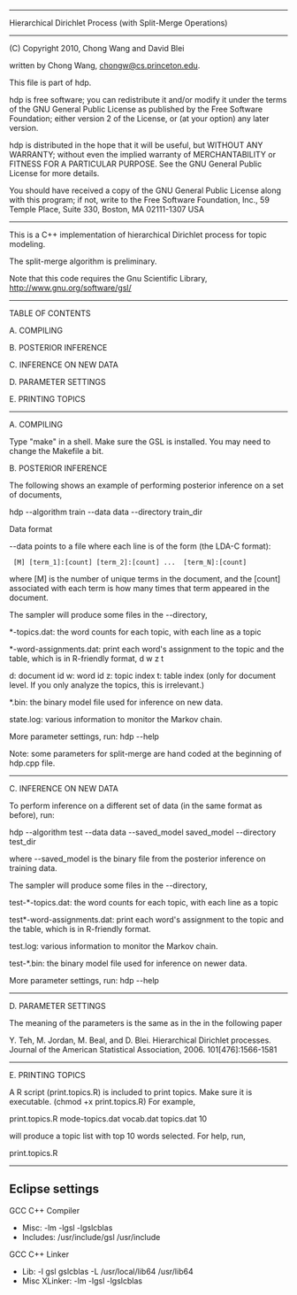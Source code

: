 **********************************************************************
Hierarchical Dirichlet Process (with Split-Merge Operations)
**********************************************************************

(C) Copyright 2010, Chong Wang and David Blei

written by Chong Wang, chongw@cs.princeton.edu.

This file is part of hdp.

hdp is free software; you can redistribute it and/or modify it under the terms
of the GNU General Public License as published by the Free Software Foundation;
either version 2 of the License, or (at your option) any later version.

hdp is distributed in the hope that it will be useful, but WITHOUT ANY WARRANTY;
without even the implied warranty of MERCHANTABILITY or FITNESS FOR A PARTICULAR
PURPOSE.  See the GNU General Public License for more details.

You should have received a copy of the GNU General Public License along with
this program; if not, write to the Free Software Foundation, Inc., 59 Temple
Place, Suite 330, Boston, MA 02111-1307 USA


-----------------------------------------------------------------------------------------

This is a C++ implementation of hierarchical Dirichlet process for topic modeling. 

The split-merge algorithm is preliminary.

Note that this code requires the Gnu Scientific Library, http://www.gnu.org/software/gsl/

-----------------------------------------------------------------------------------------


TABLE OF CONTENTS


A. COMPILING

B. POSTERIOR INFERENCE

C. INFERENCE ON NEW DATA

D. PARAMETER SETTINGS

E. PRINTING TOPICS

-----------------------------------------------------------------------------------------


A. COMPILING

Type "make" in a shell. Make sure the GSL is installed. You may need to change
the Makefile a bit.


B. POSTERIOR INFERENCE

The following shows an example of performing posterior inference on a set of documents,

hdp --algorithm train --data data --directory train_dir


Data format

--data points to a file where each line is of the form (the LDA-C format):

     [M] [term_1]:[count] [term_2]:[count] ...  [term_N]:[count]

where [M] is the number of unique terms in the document, and the
[count] associated with each term is how many times that term appeared
in the document. 

The sampler will produce some files in the --directory,

*-topics.dat: the word counts for each topic, with each line as a topic

*-word-assignments.dat: print each word's assignment to the topic and the table,
which is in R-friendly format,
d w z t

d: document id
w: word id
z: topic index
t: table index (only for document level. If you only analyze the topics, this is irrelevant.)

*.bin: the binary model file used for inference on new data.

state.log: various information to monitor the Markov chain.

More parameter settings, run:
hdp --help

Note: some parameters for split-merge are hand coded at the beginning of hdp.cpp
file.

-----------------------------------------------------------------------------------------

C. INFERENCE ON NEW DATA

To perform inference on a different set of data (in the same format as before), run:

hdp --algorithm test --data data --saved_model saved_model --directory test_dir 

where --saved_model is the binary file from the posterior inference on training data.
     
The sampler will produce some files in the --directory,

test-*-topics.dat: the word counts for each topic, with each line as a topic

test*-word-assignments.dat: print each word's assignment to the topic and the table,
which is in R-friendly format.

test.log: various information to monitor the Markov chain.

test-*.bin: the binary model file used for inference on newer data.

More parameter settings, run:
hdp --help

-----------------------------------------------------------------------------------------


D. PARAMETER SETTINGS

The meaning of the parameters is the same as in the in the following paper

Y. Teh, M. Jordan, M. Beal, and D. Blei. Hierarchical Dirichlet processes.
Journal of the American Statistical Association, 2006. 101[476]:1566-1581

-----------------------------------------------------------------------------------------

E. PRINTING TOPICS

A R script (print.topics.R) is included to print topics. Make sure it is
executable. (chmod +x print.topics.R) For example,

print.topics.R mode-topics.dat vocab.dat topics.dat 10

will produce a topic list with top 10 words selected. For help, run,

print.topics.R

--------------------------------------------------------------------------------------------

Eclipse settings
--------------------------------------------------------------------------------------------
GCC C++ Compiler
* Misc: -lm -lgsl -lgslcblas
* Includes: /usr/include/gsl /usr/include

GCC C++ Linker 
* Lib: -l gsl gslcblas -L /usr/local/lib64 /usr/lib64
* Misc XLinker: -lm -lgsl -lgslcblas 
